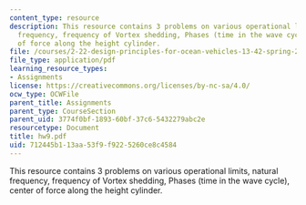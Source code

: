 ```yaml
---
content_type: resource
description: This resource contains 3 problems on various operational limits, natural
  frequency, frequency of Vortex shedding, Phases (time in the wave cycle), center
  of force along the height cylinder.
file: /courses/2-22-design-principles-for-ocean-vehicles-13-42-spring-2005/712445b113aa53f9f9225260ce8c4584_hw9.pdf
file_type: application/pdf
learning_resource_types:
- Assignments
license: https://creativecommons.org/licenses/by-nc-sa/4.0/
ocw_type: OCWFile
parent_title: Assignments
parent_type: CourseSection
parent_uid: 3774f0bf-1893-60bf-37c6-5432279abc2e
resourcetype: Document
title: hw9.pdf
uid: 712445b1-13aa-53f9-f922-5260ce8c4584
---
```

This resource contains 3 problems on various operational limits, natural frequency, frequency of Vortex shedding, Phases (time in the wave cycle), center of force along the height cylinder.